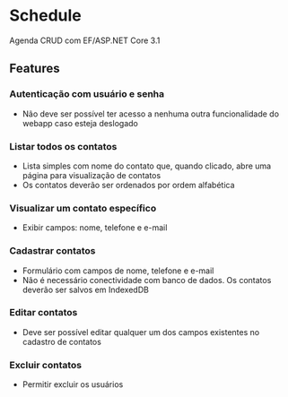 # Schedule
Agenda CRUD com EF/ASP.NET Core 3.1

## Features

### Autenticação com usuário e senha

- Não deve ser possível ter acesso a nenhuma outra funcionalidade do webapp caso esteja deslogado

### Listar todos os contatos

- Lista simples com nome do contato que, quando clicado, abre uma página para visualização de contatos
- Os contatos deverão ser ordenados por ordem alfabética

### Visualizar um contato específico

- Exibir campos: nome, telefone e e-mail

### Cadastrar contatos

- Formulário com campos de nome, telefone e e-mail
- Não é necessário conectividade com banco de dados. Os contatos deverão ser salvos em IndexedDB

### Editar contatos

- Deve ser possível editar qualquer um dos campos existentes no cadastro de contatos

### Excluir contatos

- Permitir excluir os usuários